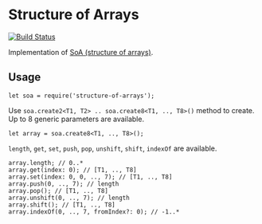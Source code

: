 # Structure of Arrays
[![Build Status](https://travis-ci.org/dangerozov/structure-of-arrays.svg?branch=master)](https://travis-ci.org/dangerozov/structure-of-arrays)

Implementation of [SoA (structure of arrays)](https://en.wikipedia.org/wiki/AOS_and_SOA#Structure_of_arrays).

## Usage
```
let soa = require('structure-of-arrays');
```
Use `soa.create2<T1, T2> .. soa.create8<T1, .., T8>()` method to create. Up to 8 generic parameters are available.
```
let array = soa.create8<T1, .., T8>();
```
`length`, `get`, `set`, `push`, `pop`, `unshift`, `shift`, `indexOf` are available.
```
array.length; // 0..*
array.get(index: 0); // [T1, .., T8]
array.set(index: 0, 0, .., 7); // [T1, .., T8]
array.push(0, .., 7); // length
array.pop(); // [T1, .., T8]
array.unshift(0, .., 7); // length
array.shift(); // [T1, .., T8]
array.indexOf(0, .., 7, fromIndex?: 0); // -1..*
```

